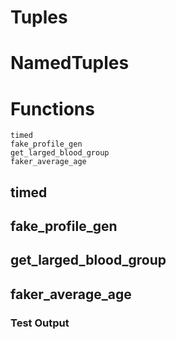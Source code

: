 # Tuples


# NamedTuples

# Functions
	timed
    fake_profile_gen
    get_larged_blood_group
    faker_average_age


## timed

## fake_profile_gen

## get_larged_blood_group

## faker_average_age


### Test Output
